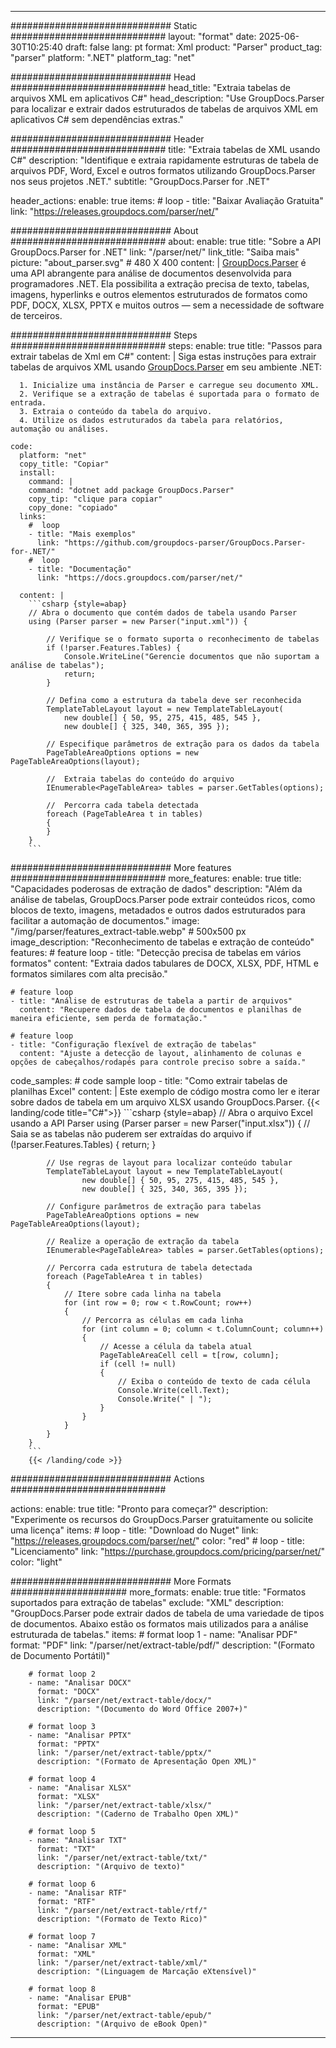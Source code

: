 


---
############################# Static ############################
layout: "format"
date:  2025-06-30T10:25:40
draft: false
lang: pt
format: Xml
product: "Parser"
product_tag: "parser"
platform: ".NET"
platform_tag: "net"

############################# Head ############################
head_title: "Extraia tabelas de arquivos XML em aplicativos C#"
head_description: "Use GroupDocs.Parser para localizar e extrair dados estruturados de tabelas de arquivos XML em aplicativos C# sem dependências extras."

############################# Header ############################
title: "Extraia tabelas de XML usando C#" 
description: "Identifique e extraia rapidamente estruturas de tabela de arquivos PDF, Word, Excel e outros formatos utilizando GroupDocs.Parser nos seus projetos .NET."
subtitle: "GroupDocs.Parser for .NET" 

header_actions:
  enable: true
  items:
    #  loop
    - title: "Baixar Avaliação Gratuita"
      link: "https://releases.groupdocs.com/parser/net/"
      
############################# About ############################
about:
    enable: true
    title: "Sobre a API GroupDocs.Parser for .NET"
    link: "/parser/net/"
    link_title: "Saiba mais"
    picture: "about_parser.svg" # 480 X 400
    content: |
       [GroupDocs.Parser](/parser/net/) é uma API abrangente para análise de documentos desenvolvida para programadores .NET. Ela possibilita a extração precisa de texto, tabelas, imagens, hyperlinks e outros elementos estruturados de formatos como PDF, DOCX, XLSX, PPTX e muitos outros — sem a necessidade de software de terceiros.

############################# Steps ############################
steps:
    enable: true
    title: "Passos para extrair tabelas de Xml em C#"
    content: |
      Siga estas instruções para extrair tabelas de arquivos XML usando [GroupDocs.Parser](/parser/net/) em seu ambiente .NET:
      
      1. Inicialize uma instância de Parser e carregue seu documento XML.
      2. Verifique se a extração de tabelas é suportada para o formato de entrada.
      3. Extraia o conteúdo da tabela do arquivo.
      4. Utilize os dados estruturados da tabela para relatórios, automação ou análises.
   
    code:
      platform: "net"
      copy_title: "Copiar"
      install:
        command: |
        command: "dotnet add package GroupDocs.Parser"
        copy_tip: "clique para copiar"
        copy_done: "copiado"
      links:
        #  loop
        - title: "Mais exemplos"
          link: "https://github.com/groupdocs-parser/GroupDocs.Parser-for-.NET/"
        #  loop
        - title: "Documentação"
          link: "https://docs.groupdocs.com/parser/net/"
          
      content: |
        ```csharp {style=abap}
        // Abra o documento que contém dados de tabela usando Parser
        using (Parser parser = new Parser("input.xml")) {

            // Verifique se o formato suporta o reconhecimento de tabelas
            if (!parser.Features.Tables) {
                Console.WriteLine("Gerencie documentos que não suportam a análise de tabelas");
                return;
            }

            // Defina como a estrutura da tabela deve ser reconhecida
            TemplateTableLayout layout = new TemplateTableLayout(
                new double[] { 50, 95, 275, 415, 485, 545 },
                new double[] { 325, 340, 365, 395 });

            // Especifique parâmetros de extração para os dados da tabela
            PageTableAreaOptions options = new PageTableAreaOptions(layout);

            //  Extraia tabelas do conteúdo do arquivo
            IEnumerable<PageTableArea> tables = parser.GetTables(options);

            //  Percorra cada tabela detectada
            foreach (PageTableArea t in tables)
            {
            }
        }
        ```  

############################# More features ############################
more_features:
  enable: true
  title: "Capacidades poderosas de extração de dados"
  description: "Além da análise de tabelas, GroupDocs.Parser pode extrair conteúdos ricos, como blocos de texto, imagens, metadados e outros dados estruturados para facilitar a automação de documentos."
  image: "/img/parser/features_extract-table.webp" # 500x500 px
  image_description: "Reconhecimento de tabelas e extração de conteúdo"
  features:
    # feature loop
    - title: "Detecção precisa de tabelas em vários formatos"
      content: "Extraia dados tabulares de DOCX, XLSX, PDF, HTML e formatos similares com alta precisão."

    # feature loop
    - title: "Análise de estruturas de tabela a partir de arquivos"
      content: "Recupere dados de tabela de documentos e planilhas de maneira eficiente, sem perda de formatação."

    # feature loop
    - title: "Configuração flexível de extração de tabelas"
      content: "Ajuste a detecção de layout, alinhamento de colunas e opções de cabeçalhos/rodapés para controle preciso sobre a saída."
      
  code_samples:
    # code sample loop
    - title: "Como extrair tabelas de planilhas Excel"
      content: |
        Este exemplo de código mostra como ler e iterar sobre dados de tabela em um arquivo XLSX usando GroupDocs.Parser.
        {{< landing/code title="C#">}}
        ```csharp {style=abap}
        //  Abra o arquivo Excel usando a API Parser
        using (Parser parser = new Parser("input.xlsx"))
        {
            // Saia se as tabelas não puderem ser extraídas do arquivo
            if (!parser.Features.Tables)
            {
                return;
            }

            // Use regras de layout para localizar conteúdo tabular
            TemplateTableLayout layout = new TemplateTableLayout(
                    new double[] { 50, 95, 275, 415, 485, 545 },
                    new double[] { 325, 340, 365, 395 });

            // Configure parâmetros de extração para tabelas
            PageTableAreaOptions options = new PageTableAreaOptions(layout);

            // Realize a operação de extração da tabela
            IEnumerable<PageTableArea> tables = parser.GetTables(options);

            // Percorra cada estrutura de tabela detectada
            foreach (PageTableArea t in tables)
            {
                // Itere sobre cada linha na tabela
                for (int row = 0; row < t.RowCount; row++)
                {
                    // Percorra as células em cada linha
                    for (int column = 0; column < t.ColumnCount; column++)
                    {
                        // Acesse a célula da tabela atual
                        PageTableAreaCell cell = t[row, column];
                        if (cell != null)
                        {
                            // Exiba o conteúdo de texto de cada célula
                            Console.Write(cell.Text);
                            Console.Write(" | ");
                        }
                    }
                }
            }
        }
        ```
        {{< /landing/code >}}


############################# Actions ############################

actions:
  enable: true
  title: "Pronto para começar?"
  description: "Experimente os recursos do GroupDocs.Parser gratuitamente ou solicite uma licença"
  items:
    #  loop
    - title: "Download do Nuget"
      link: "https://releases.groupdocs.com/parser/net/"
      color: "red"
        #  loop
    - title: "Licenciamento"
      link: "https://purchase.groupdocs.com/pricing/parser/net/"
      color: "light"


############################# More Formats #####################
more_formats:
    enable: true
    title: "Formatos suportados para extração de tabelas"
    exclude: "XML"
    description: "GroupDocs.Parser pode extrair dados de tabela de uma variedade de tipos de documentos. Abaixo estão os formatos mais utilizados para a análise estruturada de tabelas."
    items: 
        # format loop 1
        - name: "Analisar PDF"
          format: "PDF"
          link: "/parser/net/extract-table/pdf/"
          description: "(Formato de Documento Portátil)"
          
        # format loop 2
        - name: "Analisar DOCX"
          format: "DOCX"
          link: "/parser/net/extract-table/docx/"
          description: "(Documento do Word Office 2007+)"
          
        # format loop 3
        - name: "Analisar PPTX"
          format: "PPTX"
          link: "/parser/net/extract-table/pptx/"
          description: "(Formato de Apresentação Open XML)"
          
        # format loop 4
        - name: "Analisar XLSX"
          format: "XLSX"
          link: "/parser/net/extract-table/xlsx/"
          description: "(Caderno de Trabalho Open XML)"
          
        # format loop 5
        - name: "Analisar TXT"
          format: "TXT"
          link: "/parser/net/extract-table/txt/"
          description: "(Arquivo de texto)"
          
        # format loop 6
        - name: "Analisar RTF"
          format: "RTF"
          link: "/parser/net/extract-table/rtf/"
          description: "(Formato de Texto Rico)"
          
        # format loop 7
        - name: "Analisar XML"
          format: "XML"
          link: "/parser/net/extract-table/xml/"
          description: "(Linguagem de Marcação eXtensível)"
          
        # format loop 8
        - name: "Analisar EPUB"
          format: "EPUB"
          link: "/parser/net/extract-table/epub/"
          description: "(Arquivo de eBook Open)"
         
          

---